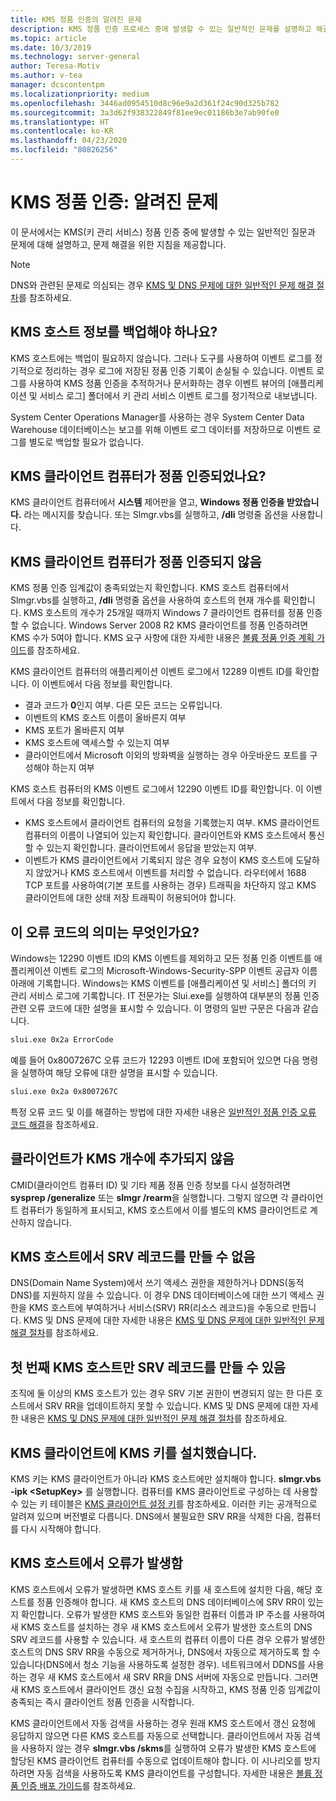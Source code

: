 ```yaml
---
title: KMS 정품 인증의 알려진 문제
description: KMS 정품 인증 프로세스 중에 발생할 수 있는 일반적인 문제를 설명하고 해결 방법과 지침을 제공합니다.
ms.topic: article
ms.date: 10/3/2019
ms.technology: server-general
author: Teresa-Motiv
ms.author: v-tea
manager: dcscontentpm
ms.localizationpriority: medium
ms.openlocfilehash: 3446ad0954510d8c96e9a2d361f24c90d325b782
ms.sourcegitcommit: 3a3d62f938322849f81ee9ec01186b3e7ab90fe0
ms.translationtype: HT
ms.contentlocale: ko-KR
ms.lasthandoff: 04/23/2020
ms.locfileid: "80826256"
---
```

# <a name="kms-activation-known-issues"></a>KMS 정품 인증: 알려진 문제

이 문서에서는 KMS(키 관리 서비스) 정품 인증 중에 발생할 수 있는 일반적인 질문과 문제에 대해 설명하고, 문제 해결을 위한 지침을 제공합니다.

> [!NOTE]
> DNS와 관련된 문제로 의심되는 경우 [KMS 및 DNS 문제에 대한 일반적인 문제 해결 절차](common-troubleshooting-procedures-kms-dns.md)를 참조하세요.

## <a name="should-i-back-up-kms-host-information"></a>KMS 호스트 정보를 백업해야 하나요?

KMS 호스트에는 백업이 필요하지 않습니다. 그러나 도구를 사용하여 이벤트 로그를 정기적으로 정리하는 경우 로그에 저장된 정품 인증 기록이 손실될 수 있습니다. 이벤트 로그를 사용하여 KMS 정품 인증을 추적하거나 문서화하는 경우 이벤트 뷰어의 [애플리케이션 및 서비스 로그] 폴더에서 키 관리 서비스 이벤트 로그를 정기적으로 내보냅니다.

System Center Operations Manager를 사용하는 경우 System Center Data Warehouse 데이터베이스는 보고를 위해 이벤트 로그 데이터를 저장하므로 이벤트 로그를 별도로 백업할 필요가 없습니다.

## <a name="is-the-kms-client-computer-activated"></a>KMS 클라이언트 컴퓨터가 정품 인증되었나요?

KMS 클라이언트 컴퓨터에서 **시스템** 제어판을 열고, **Windows 정품 인증을 받았습니다.** 라는 메시지를 찾습니다. 또는 Slmgr.vbs를 실행하고, **/dli** 명령줄 옵션을 사용합니다.

## <a name="the-kms-client-computer-does-not-activate"></a>KMS 클라이언트 컴퓨터가 정품 인증되지 않음

KMS 정품 인증 임계값이 충족되었는지 확인합니다. KMS 호스트 컴퓨터에서 Slmgr.vbs를 실행하고, **/dli** 명령줄 옵션을 사용하여 호스트의 현재 개수를 확인합니다. KMS 호스트의 개수가 25개일 때까지 Windows 7 클라이언트 컴퓨터를 정품 인증할 수 없습니다. Windows Server 2008 R2 KMS 클라이언트를 정품 인증하려면 KMS 수가 5여야 합니다. KMS 요구 사항에 대한 자세한 내용은 [볼륨 정품 인증 계획 가이드](https://go.microsoft.com/fwlink/?linkid=155926)를 참조하세요. 

KMS 클라이언트 컴퓨터의 애플리케이션 이벤트 로그에서 12289 이벤트 ID를 확인합니다. 이 이벤트에서 다음 정보를 확인합니다.

- 결과 코드가 **0**인지 여부. 다른 모든 코드는 오류입니다.
- 이벤트의 KMS 호스트 이름이 올바른지 여부
- KMS 포트가 올바른지 여부
- KMS 호스트에 액세스할 수 있는지 여부
- 클라이언트에서 Microsoft 이외의 방화벽을 실행하는 경우 아웃바운드 포트를 구성해야 하는지 여부

KMS 호스트 컴퓨터의 KMS 이벤트 로그에서 12290 이벤트 ID를 확인합니다. 이 이벤트에서 다음 정보를 확인합니다.

- KMS 호스트에서 클라이언트 컴퓨터의 요청을 기록했는지 여부. KMS 클라이언트 컴퓨터의 이름이 나열되어 있는지 확인합니다. 클라이언트와 KMS 호스트에서 통신할 수 있는지 확인합니다. 클라이언트에서 응답을 받았는지 여부.
- 이벤트가 KMS 클라이언트에서 기록되지 않은 경우 요청이 KMS 호스트에 도달하지 않았거나 KMS 호스트에서 이벤트를 처리할 수 없습니다. 라우터에서 1688 TCP 포트를 사용하여(기본 포트를 사용하는 경우) 트래픽을 차단하지 않고 KMS 클라이언트에 대한 상태 저장 트래픽이 허용되어야 합니다.

## <a name="what-does-this-error-code-mean"></a>이 오류 코드의 의미는 무엇인가요?

Windows는 12290 이벤트 ID의 KMS 이벤트를 제외하고 모든 정품 인증 이벤트를 애플리케이션 이벤트 로그의 Microsoft-Windows-Security-SPP 이벤트 공급자 이름 아래에 기록합니다. Windows는 KMS 이벤트를 [애플리케이션 및 서비스] 폴더의 키 관리 서비스 로그에 기록합니다. IT 전문가는 Slui.exe를 실행하여 대부분의 정품 인증 관련 오류 코드에 대한 설명을 표시할 수 있습니다. 이 명령의 일반 구문은 다음과 같습니다.

```cmd
slui.exe 0x2a ErrorCode
```

예를 들어 0x8007267C 오류 코드가 12293 이벤트 ID에 포함되어 있으면 다음 명령을 실행하여 해당 오류에 대한 설명을 표시할 수 있습니다.

```cmd
slui.exe 0x2a 0x8007267C
```

특정 오류 코드 및 이를 해결하는 방법에 대한 자세한 내용은 [일반적인 정품 인증 오류 코드 해결](activation-error-codes.md)을 참조하세요.

## <a name="clients-are-not-adding-to-the-kms-count"></a>클라이언트가 KMS 개수에 추가되지 않음

CMID(클라이언트 컴퓨터 ID) 및 기타 제품 정품 인증 정보를 다시 설정하려면 **sysprep /generalize** 또는 **slmgr /rearm**을 실행합니다. 그렇지 않으면 각 클라이언트 컴퓨터가 동일하게 표시되고, KMS 호스트에서 이를 별도의 KMS 클라이언트로 계산하지 않습니다.

## <a name="kms-hosts-are-unable-to-create-srv-records"></a>KMS 호스트에서 SRV 레코드를 만들 수 없음

DNS(Domain Name System)에서 쓰기 액세스 권한을 제한하거나 DDNS(동적 DNS)를 지원하지 않을 수 있습니다. 이 경우 DNS 데이터베이스에 대한 쓰기 액세스 권한을 KMS 호스트에 부여하거나 서비스(SRV) RR(리소스 레코드)을 수동으로 만듭니다. KMS 및 DNS 문제에 대한 자세한 내용은 [KMS 및 DNS 문제에 대한 일반적인 문제 해결 절차](common-troubleshooting-procedures-kms-dns.md)를 참조하세요.

## <a name="only-the-first-kms-host-is-able-to-create-srv-records"></a>첫 번째 KMS 호스트만 SRV 레코드를 만들 수 있음

조직에 둘 이상의 KMS 호스트가 있는 경우 SRV 기본 권한이 변경되지 않는 한 다른 호스트에서 SRV RR을 업데이트하지 못할 수 있습니다. KMS 및 DNS 문제에 대한 자세한 내용은 [KMS 및 DNS 문제에 대한 일반적인 문제 해결 절차](common-troubleshooting-procedures-kms-dns.md)를 참조하세요.

## <a name="i-installed-a-kms-key-on-the-kms-client"></a>KMS 클라이언트에 KMS 키를 설치했습니다.

KMS 키는 KMS 클라이언트가 아니라 KMS 호스트에만 설치해야 합니다. **slmgr.vbs -ipk &lt;SetupKey&gt;** 를 실행합니다. 컴퓨터를 KMS 클라이언트로 구성하는 데 사용할 수 있는 키 테이블은 [KMS 클라이언트 설정 키](KMSclientkeys.md)를 참조하세요. 이러한 키는 공개적으로 알려져 있으며 버전별로 다릅니다. DNS에서 불필요한 SRV RR을 삭제한 다음, 컴퓨터를 다시 시작해야 합니다.

## <a name="a-kms-host-failed"></a>KMS 호스트에서 오류가 발생함

KMS 호스트에서 오류가 발생하면 KMS 호스트 키를 새 호스트에 설치한 다음, 해당 호스트를 정품 인증해야 합니다. 새 KMS 호스트의 DNS 데이터베이스에 SRV RR이 있는지 확인합니다. 오류가 발생한 KMS 호스트와 동일한 컴퓨터 이름과 IP 주소를 사용하여 새 KMS 호스트를 설치하는 경우 새 KMS 호스트에서 오류가 발생한 호스트의 DNS SRV 레코드를 사용할 수 있습니다. 새 호스트의 컴퓨터 이름이 다른 경우 오류가 발생한 호스트의 DNS SRV RR을 수동으로 제거하거나, DNS에서 자동으로 제거하도록 할 수 있습니다(DNS에서 청소 기능을 사용하도록 설정한 경우). 네트워크에서 DDNS를 사용하는 경우 새 KMS 호스트에서 새 SRV RR을 DNS 서버에 자동으로 만듭니다. 그러면 새 KMS 호스트에서 클라이언트 갱신 요청 수집을 시작하고, KMS 정품 인증 임계값이 충족되는 즉시 클라이언트 정품 인증을 시작합니다.

KMS 클라이언트에서 자동 검색을 사용하는 경우 원래 KMS 호스트에서 갱신 요청에 응답하지 않으면 다른 KMS 호스트를 자동으로 선택합니다. 클라이언트에서 자동 검색을 사용하지 않는 경우 **slmgr.vbs /skms**를 실행하여 오류가 발생한 KMS 호스트에 할당된 KMS 클라이언트 컴퓨터를 수동으로 업데이트해야 합니다. 이 시나리오를 방지하려면 자동 검색을 사용하도록 KMS 클라이언트를 구성합니다. 자세한 내용은 [볼륨 정품 인증 배포 가이드](https://go.microsoft.com/fwlink/?linkid=150083)를 참조하세요.
